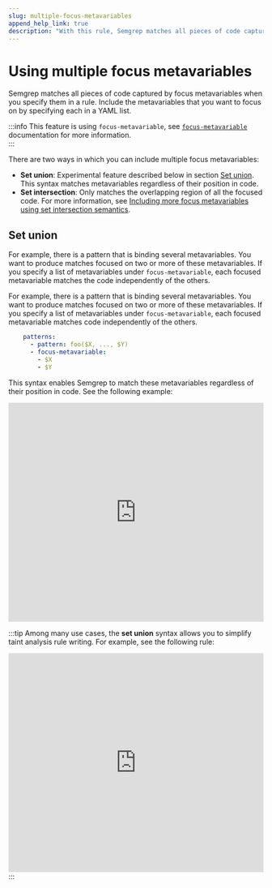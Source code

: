 ```yaml
---
slug: multiple-focus-metavariables
append_help_link: true
description: "With this rule, Semgrep matches all pieces of code captured by the focus metavariables."
---
```


# Using multiple focus metavariables

Semgrep matches all pieces of code captured by focus metavariables when you specify them in a rule. Include the metavariables that you want to focus on by specifying each in a YAML list. 

:::info
This feature is using `focus-metavariable`, see [`focus-metavariable`](/writing-rules/rule-syntax/#focus-metavariable) documentation for more information.  
:::

There are two ways in which you can include multiple focus metavariables:

- **Set union**: Experimental feature described below in section [Set union](#set-union). This syntax matches metavariables regardless of their position in code.
- **Set intersection**: Only matches the overlapping region of all the focused code. For more information, see [Including more focus metavariables using set intersection semantics](writing-rules/rule-syntax/#including-more-focus-metavariables-using-set-intersection-semantics).

## Set union

For example, there is a pattern that is binding several metavariables. You want to produce matches focused on two or more of these metavariables. If you specify a list of metavariables under `focus-metavariable`, each focused metavariable matches the code independently of the others.

For example, there is a pattern that is binding several metavariables. You want to produce matches focused on two or more of these metavariables. If you specify a list of metavariables under `focus-metavariable`, each focused metavariable matches code independently of the others.

```yaml
    patterns:
      - pattern: foo($X, ..., $Y)
      - focus-metavariable: 
        - $X
        - $Y
```

This syntax enables Semgrep to match these metavariables regardless of their position in code. See the following example:

<iframe src="https://semgrep.dev/embed/editor?snippet=D602" border="0" frameBorder="0" width="100%" height="432"></iframe>

:::tip
Among many use cases, the **set union** syntax allows you to simplify taint analysis rule writing. For example, see the following rule:
<iframe src="https://semgrep.dev/embed/editor?snippet=w6Qx" border="0" frameBorder="0" width="100%" height="432"></iframe>
:::

<!-- Once this feature is no longer experimental, move the text under the ### `focus-metavariable` to docs/writing-rules/rule-syntax.md and change the # Using multiple focus metavariables header to level 4 (####) -->
